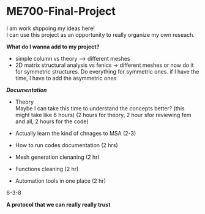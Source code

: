 # ME700-Final-Project

I am work shppoing my ideas here!  
I can use this project as an opportunity to really organize my own reseach.

**What do I wanna add to my project?** 
- simple column vs theory --> different meshes
- 2D matrix structural analysis vs fenics -> different meshes
  or now do it for symmetric structures. Do everything for symmetric ones.
if I have the time, I have to add the asymmetric ones

***Documentation***
- Theory  
Maybe I can take this time to understand the concepts better? (this might take like 6 hours)
(2 hours for theory, 2 hour sfor reviewing fem and all, 2 hours for the code)
- Actually learn the kind of chnages to MSA (2-3)
- How to run codes documentation (2 hrs)   

- Mesh generation clenaning (2 hr)
- Functions cleaning (2 hr) 
- Automation tools in one place (2 hr)

6-3-8  


**A protocol that we can really really trust**
